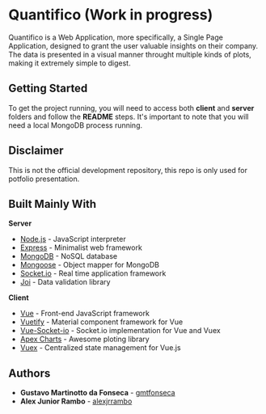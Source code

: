 # Quantifico (Work in progress)

Quantifico is a Web Application, more specifically, a Single Page Application, designed to grant the user valuable insights on their company. The data is presented in a visual manner throught multiple kinds of plots, making it extremely simple to digest.

## Getting Started

To get the project running, you will need to access both **client** and **server** folders and follow the **README** steps. It's important to note that you will need a local MongoDB process running.

## Disclaimer

This is not the official development repository, this repo is only used for potfolio presentation. 

## Built Mainly With

**Server**
* [Node.js](https://nodejs.org/en/) - JavaScript interpreter
* [Express](https://github.com/expressjs/express) - Minimalist web framework
* [MongoDB](https://www.mongodb.com/) - NoSQL database
* [Mongoose](https://github.com/Automattic/mongoose) - Object mapper for MongoDB
* [Socket.io](https://github.com/socketio/socket.io) - Real time application framework
* [Joi](https://github.com/hapijs/joi) - Data validation library


**Client**
* [Vue](https://github.com/vuejs/vue) - Front-end JavaScript framework
* [Vuetify](https://github.com/vuetifyjs/vuetify) -  Material component framework for Vue
* [Vue-Socket-io](https://github.com/MetinSeylan/Vue-Socket.io) - Socket.io implementation for Vue and Vuex 
* [Apex Charts](https://github.com/apexcharts/apexcharts.js) - Awesome ploting library
* [Vuex](https://github.com/vuejs/vuex) - Centralized state management for Vue.js

## Authors

* **Gustavo Martinotto da Fonseca** - [gmtfonseca](https://github.com/gmtfonseca)
* **Alex Junior Rambo** - [alexjrrambo](https://github.com/alexjrrambo)
